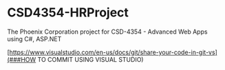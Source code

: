 # CSD4354-HRProject
The Phoenix Corporation project for CSD-4354 - Advanced Web Apps using C#, ASP.NET

[https://www.visualstudio.com/en-us/docs/git/share-your-code-in-git-vs](###HOW TO COMMIT USING VISUAL STUDIO)
